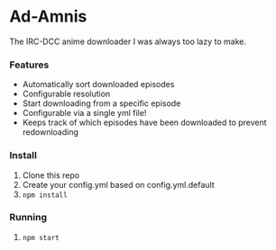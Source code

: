 # Ad-Amnis

The IRC-DCC anime downloader I was always too lazy to make.

### Features

* Automatically sort downloaded episodes
* Configurable resolution
* Start downloading from a specific episode
* Configurable via a single yml file!
* Keeps track of which episodes have been downloaded to prevent redownloading

### Install

1. Clone this repo
2. Create your config.yml based on config.yml.default
3. `npm install`

### Running

1. `npm start`
